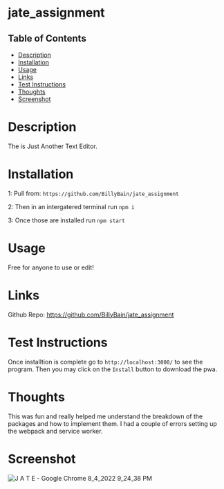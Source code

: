 # jate_assignment

## Table of Contents
- [Description](#description)
- [Installation](#installation)
- [Usage](#usage)
- [Links](#links)
- [Test Instructions](#test_instructions)
- [Thoughts](#thoughts)
- [Screenshot](#screenshot)

# Description
The is Just Another Text Editor. 

# Installation

1: Pull from: `https://github.com/BillyBain/jate_assignment`

2: Then in an intergatered terminal run `npm i`

3: Once those are installed run `npm start`

# Usage
Free for anyone to use or edit!

# Links
Github Repo: https://github.com/BillyBain/jate_assignment

# Test Instructions
Once installtion is complete go to `http://localhost:3000/` to see the program. Then you may click on the `Install` button to download the pwa.

# Thoughts
This was fun and really helped me understand the breakdown of the packages and how to implement them. I had a couple of errors setting up the webpack and service worker. 

# Screenshot
![J A T E - Google Chrome 8_4_2022 9_24_38 PM](https://user-images.githubusercontent.com/100814286/182981943-26ccea7e-dd05-4f52-b045-ffa8c1ee388d.png)

